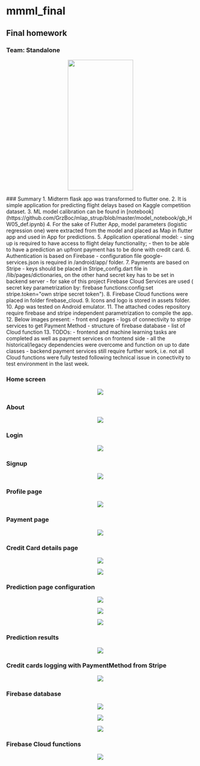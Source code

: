 # mmml_final
## Final homework

### Team: Standalone 
<p align="center"> <img src="/screenshots/app_anim.gif" width=175  height= 350></p>
### Summary
1. Midterm flask app was transformed to flutter one.
2. It is simple application for predicting flight delays based on Kaggle competition dataset.
3. ML model calibration can be found in [notebook](https://github.com/GrzBoc/mlap_strup/blob/master/model_notebook/gb_HW05_def.ipynb)
4. For the sake of Flutter App, model parameters (logistic regression one) were extracted from the model and placed as Map in flutter app and used in App for predictions.
5. Application operational model:
  - sing up is required to have access to flight delay functionality;
  - then to be able to have a prediction an upfront payment has to be done with credit card.
6. Authentication is based on Firebase - configuration file google-services.json is required in /android/app/ folder.
7. Payments are based on Stripe - keys should be placed in Stripe_config.dart file in /lib/pages/dictionaries, on the other hand secret key has to be set in backend server - for sake of this project Firebase Cloud Services are used ( secret key parametrization by: firebase functions:config:set stripe.token="own stripe secret token").
8. Firebase Cloud functions were placed in folder firebase_cloud.
9. Icons and logo is stored in assets folder.
10. App was tested on Android emulator. 
11. The attached codes repository require firebase and stripe independent parametrization to compile the app.
12. Below images present:
  - front end pages
  - logs of connectivity to stripe services to get Payment Method
  - structure of firebase database
  - list of Cloud function
13. TODOs:
  - frontend and machine learning tasks are completed as well as payment services on frontend side - all the historical/legacy dependencies were overcome and function on up to date classes
  - backend payment services still require further work, i.e. not all Cloud functions were fully tested following technical issue in conectivity to test environment in the last week.

### Home screen
<p align="center"> <img src="/screenshots/app_01.jpg" ></p>

### About
<p align="center"> <img src="/screenshots/app_03.jpg" ></p>

### Login
<p align="center"> <img src="/screenshots/app_02.jpg" ></p>

### Signup
<p align="center"> <img src="/screenshots/app_04.jpg"></p>

### Profile page
<p align="center"> <img src="/screenshots/app_11.jpg"></p>

### Payment page
<p align="center"> <img src="/screenshots/app_10.jpg"></p>

### Credit Card details page
<p align="center"> <img src="/screenshots/app_12.jpg"></p>
<p align="center"> <img src="/screenshots/app_13.jpg"></p>

### Prediction page configuration
<p align="center"> <img src="/screenshots/app_14.jpg"></p>
<p align="center"> <img src="/screenshots/app_15.jpg"></p>
<p align="center"> <img src="/screenshots/app_16.jpg"></p>

### Prediction results
<p align="center"> <img src="/screenshots/app_17.jpg"></p>

### Credit cards logging with PaymentMethod from Stripe
<p align="center"> <img src="/screenshots/fb_app_02.jpg"></p>

### Firebase database
<p align="center"> <img src="/screenshots/fb_01.jpg"></p>
<p align="center"> <img src="/screenshots/fb_02.jpg"></p>
<p align="center"> <img src="/screenshots/fb_03.jpg"></p>

### Firebase Cloud functions
<p align="center"> <img src="/screenshots/fb_04.jpg"></p>


